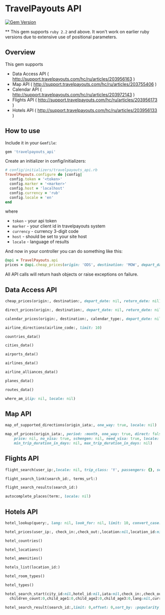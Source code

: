 # TravelPayouts API

[![Gem Version](http://img.shields.io/gem/v/travelpayouts_api.svg)][gem]

[gem]: https://rubygems.org/gems/travelpayouts_api

** This gem supports `ruby 2.2` and above. It won't work on earlier ruby versions due to extensive use of positional parameters.

## Overview

This gem supports

 * Data Access API ( http://support.travelpayouts.com/hc/ru/articles/203956163 )
 * Map API ( http://support.travelpayouts.com/hc/ru/articles/203755406 )
 * Calendar API ( http://support.travelpayouts.com/hc/ru/articles/203972143 )
 * Flights API ( http://support.travelpayouts.com/hc/ru/articles/203956173 )
 * Hotels API ( http://support.travelpayouts.com/hc/ru/articles/203956133 )

 ## How to use

 Include it in your `Gemfile`:

 ```ruby
 gem 'travelpayouts_api'
 ```

 Create an initializer in config/initializers:

 ```ruby
 # config/initializers/travelpayouts_api.rb
 TravelPayouts.configure do |config|
   config.token = '<token>'
   config.marker = '<marker>'
   config.host = 'localhost'
   config.currency = 'rub'
   config.locale = 'en'
 end
 ```

where

 * `token` - your api token
 * `marker` - your client id in travelpayouts system
 * `currency` - currency 3-digit code
 * `host` - should be set to your site host
 * `locale` - language of results


And now in your controller you can do something like this:

```ruby
@api = TravelPayouts.api
prices = @api.cheap_prices(origin: 'ODS', destination: 'MOW', depart_date: '2015-04-01')
```

All API calls will return hash objects or raise exceptions on failure.

## Data Access API

```ruby
cheap_prices(origin:, destination:, depart_date: nil, return_date: nil)
```

```ruby
direct_prices(origin:, destination:, depart_date: nil, return_date: nil)
```

```ruby
calendar_prices(origin:, destination:, calendar_type:, depart_date: nil, trip_duration: nil, return_date: nil)
```

```ruby
airline_directions(airline_code:, limit: 10)
```

```ruby
countries_data()
```

```ruby
cities_data()
```

```ruby
airports_data()
```

```ruby
airlines_data()
```

```ruby
airline_alliances_data()
```

```ruby
planes_data()
```

```ruby
routes_data()
```

```ruby
where_am_i(ip: nil, locale: nil)
```

## Map API

```ruby
map_of_supported_directions(origin_iata:, one_way: true, locale: nil)
```

```ruby
map_of_prices(origin_iata:, period: :month, one_way: true, direct: false,
    price: nil, no_visa: true, schengen: nil, need_visa: true, locale: nil,
    min_trip_duration_in_days: nil, max_trip_duration_in_days: nil)
```

## Flights API

```ruby
flight_search(user_ip:,locale: nil, trip_class: 'Y', passengers: {}, segments: {}, know_english: true)
```

```ruby
flight_search_link(search_id:, terms_url:)
```

```ruby
flight_search_results(search_id:)
```

```ruby
autocomplete_places(term:, locale: nil)
```

## Hotels API

```ruby
hotel_lookup(query:, lang: nil, look_for: nil, limit: 10, convert_case: true)
```

```ruby
hotel_prices(user_ip:, check_in:,check_out:,location:nil,location_id:nil,hotel_id:nil,hotel:nil,limit:10)
```

```ruby
hotel_countries()
```

```ruby
hotel_locations()
```

```ruby
hotel_amenities()
```

```ruby
hotels_list(location_id:)
```

```ruby
hotel_room_types()
```

```ruby
hotel_types()
```

```ruby
hotel_search_start(city_id:nil,hotel_id:nil,iata:nil,check_in:,check_out:,adults_count:,user_ip:,
  children_count:0,child_age1:0,child_age2:0,child_age3:0,lang:nil,currency:nil,wait_for_result:0,timeout:20)
```

```ruby
hotel_search_result(search_id:,limit: 0,offset: 0,sort_by: :popularity, sort_asc: 1, rooms_count: 0)
```
